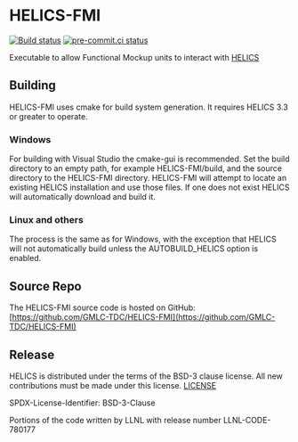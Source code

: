 # HELICS-FMI

[![Build status](https://ci.appveyor.com/api/projects/status/8pt3yp3tveflmj3s/branch/main?svg=true)](https://ci.appveyor.com/project/phlptp/helics-fmi/branch/main)
[![pre-commit.ci status](https://results.pre-commit.ci/badge/github/GMLC-TDC/HELICS-FMI/main.svg)](https://results.pre-commit.ci/latest/github/GMLC-TDC/HELICS-FMI/main)

Executable to allow Functional Mockup units to interact with [HELICS](https://github.com/GMLC-TDC/HELICS)

## Building

HELICS-FMI uses cmake for build system generation. It requires HELICS 3.3 or greater to operate.  

### Windows

For building with Visual Studio the cmake-gui is recommended.
Set the build directory to an empty path, for example HELICS-FMI/build, and the source directory to the HELICS-FMI directory.
HELICS-FMI will attempt to locate an existing HELICS installation and use those files. If one does not exist HELICS will automatically download and build it.

### Linux and others

The process is the same as for Windows, with the exception that HELICS will not automatically build unless the AUTOBUILD_HELICS option is enabled.

## Source Repo

The HELICS-FMI source code is hosted on GitHub: [https://github.com/GMLC-TDC/HELICS-FMI](https://github.com/GMLC-TDC/HELICS-FMI)

## Release

HELICS is distributed under the terms of the BSD-3 clause license. All new
contributions must be made under this license. [LICENSE](LICENSE)

SPDX-License-Identifier: BSD-3-Clause

Portions of the code written by LLNL with release number
LLNL-CODE-780177
